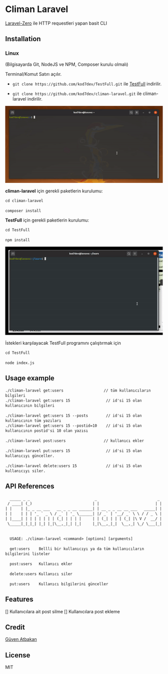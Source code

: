 # Climan Laravel

[Laravel-Zero](https://laravel-zero.com) ile HTTP requestleri yapan basit CLI

## Installation

### Linux

(Bilgisayarda Git, NodeJS ve NPM, Composer kurulu olmalı)

Terminal/Komut Satırı açılır.

- `git clone https://github.com/kod7dev/TestFull.git` ile [TestFull](https://github.com/kod7dev/TestFull) indirilir.

- `git clone https://github.com/kod7dev/climan-laravel.git` ile climan-laravel indirilir.

![Installation](readme/kurulum.gif)


**climan-laravel** için gerekli paketlerin kurulumu:

```
cd climan-laravel

composer install
```

**TestFull** için gerekli paketlerin kurulumu:

```
cd TestFull

npm install
```

![Installation](readme/paketlerin-kurulumu.gif)

İstekleri karşılayacak TestFull programını çalıştırmak için 

```
cd TestFull

node index.js
```

## Usage example

```
./climan-laravel get:users                  // tüm kullanıcıların bilgileri
./climan-laravel get:users 15                // id'si 15 olan kullanıcının bilgileri

./climan-laravel get:users 15 --posts        // id'si 15 olan kullanıcının tüm yazıları
./climan-laravel get:users 15 --postid=10    // id'si 15 olan kullanıcının postid'si 10 olan yazısı

./climan-laravel post:users                 // kullanıcı ekler

./climan-laravel put:users 15                // id'si 15 olan kullanıcıyı günceller.

./climan-laravel delete:users 15             // id'si 15 olan kullanıcıyı siler.

```

## API References

```
  _____ _ _                             _                           _ 
 / ____| (_)                           | |                         | |
| |    | |_ _ __ ___   __ _ _ __ ______| | __ _ _ __ __ ___   _____| |
| |    | | | '_ ` _ \ / _` | '_ \______| |/ _` | '__/ _` \ \ / / _ \ |
| |____| | | | | | | | (_| | | | |     | | (_| | | | (_| |\ V /  __/ |
 \_____|_|_|_| |_| |_|\__,_|_| |_|     |_|\__,_|_|  \__,_| \_/ \___|_|
                                                                      
                                                                      
  USAGE: ./climan-laravel <command> [options] [arguments]

  get:users    Bellli bir kullanıcıyı ya da tüm kullanıcıların bilgilerini listeler

  post:users   Kullanıcı ekler

  delete:users Kullanıcı siler

  put:users    Kullanıcı bilgilerini günceller

```

## Features

[] Kullanıcılara ait post silme
[] Kullanıcılara post ekleme

## Credit

[Güven Atbakan](https://github.com/shibby)

## License

MIT
